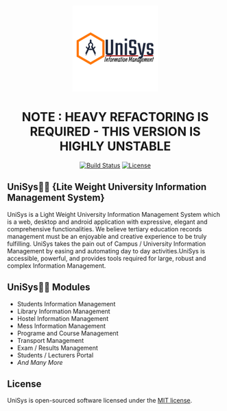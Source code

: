 <p align="center"><img src="https://github.com/MartMbithi/UniSys/blob/master/public/logo.png" width="200"></p>
<h1 align ="center"> NOTE : HEAVY REFACTORING IS REQUIRED - THIS VERSION IS HIGHLY UNSTABLE</h1>

<p align="center">
<a href="https://travis-ci.org/laravel/framework"><img src="https://travis-ci.org/laravel/framework.svg" alt="Build Status"></a>
<a href="https://packagist.org/packages/laravel/framework"><img src="https://poser.pugx.org/laravel/framework/license.svg" alt="License"></a>
</p>

## UniSys🧑‍🎓 {Lite Weight University Information Management System}

UniSys is a  Light Weight University Information Management System which is a web, desktop and android application  with expressive, elegant and comprehensive functionalities. We believe tertiary education records management must be an enjoyable and creative experience to be truly fulfilling. UniSys takes the pain out of Campus / University Information Management by easing and automating day to day activities.UniSys is accessible, powerful, and provides tools required for large, robust and complex Information Management.


## UniSys🧑‍🎓 Modules
*  Students Information Management 
*  Library Information Management
*  Hostel Information Management
*  Mess Information Management
*  Programe and Course Management
*  Transport Management
*  Exam / Results Management
*  Students / Lecturers Portal
*  <i>And Many More</i>

## License
UniSys is open-sourced software licensed under the [MIT license](https://opensource.org/licenses/MIT).
